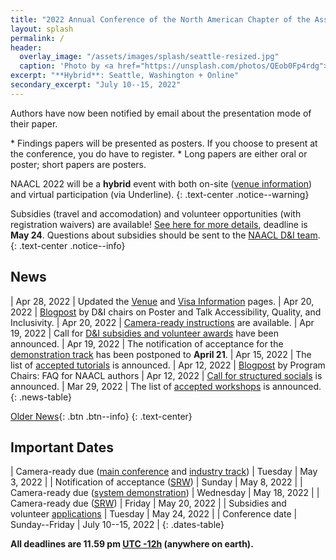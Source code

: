 ```yaml
---
title: "2022 Annual Conference of the North American Chapter of the Association for Computational Linguistics"
layout: splash
permalink: /
header:
  overlay_image: "/assets/images/splash/seattle-resized.jpg"
  caption: 'Photo by <a href="https://unsplash.com/photos/QEob0Fp4rdg">Zhifei Zhou</a> on <a href="http://www.unsplash.com">Unsplash</a>'
excerpt: "**Hybrid**: Seattle, Washington + Online"
secondary_excerpt: "July 10--15, 2022"
---
```


<style>
.news-table tr td:nth-child(1) { font-weight: bold; width: 10em; }
</style>

<div markdown="1" class="notice--info">
<p class="text-center">Authors have now been notified by email about the presentation mode of their paper.</p>
* Findings papers will be presented as posters. If you choose to present at the conference, you do have to register.
* Long papers are either oral or poster; short papers are posters.
</div>

NAACL 2022 will be a **hybrid** event with both on-site ([venue information](/venue/)) and virtual participation (via Underline).
{: .text-center .notice--warning}

Subsidies (travel and accomodation) and volunteer opportunities (with registration waivers) are available! [See here for more details](/blog/subsidies/), deadline is **May 24**.
Questions about subsidies should be sent to the [NAACL D&I team](mailto:naacl-2022-dei-chairs@googlegroups.com).
{: .text-center .notice--info}

## News

| Apr 28, 2022 | Updated the [Venue](/venue/) and [Visa Information](/visa-info/) pages.
| Apr 20, 2022 | [Blogpost](/blog/poster-talk-accessibility-quality-inclusivity/) by D&I chairs on Poster and Talk Accessibility, Quality, and Inclusivity.
| Apr 20, 2022 | [Camera-ready instructions](/blog/camera-ready) are available. 
| Apr 19, 2022 | Call for [D&I subsidies and volunteer awards](/blog/subsidies/) have been announced. 
| Apr 19, 2022 | The notification of acceptance for the [demonstration track](/calls/demos/#important-dates) has been postponed to **April 21**.
| Apr 15, 2022 | The list of [accepted tutorials](/program/tutorials/) is announced.
| Apr 12, 2022 | [Blogpost](/blog/authors-faq) by Program Chairs: FAQ for NAACL authors
| Apr 12, 2022 | [Call for structured socials](/blog/structured-social/) is announced.
| Mar 29, 2022 | The list of [accepted workshops](/program/workshops/) is announced.
{: .news-table}

<!-- Note: When this table is too full, move some to the archive page. -->
[Older News](/archive/){: .btn .btn--info}
{: .text-center}

## Important Dates

<style>
.dates-table del { color: #888; }
</style>

| Camera-ready due ([main conference](/calls/papers/) and [industry track](/calls/industry/)) | Tuesday | May 3, 2022 |
| Notification of acceptance ([SRW](/calls/srw/)) | Sunday | May 8, 2022 |
| Camera-ready due ([system demonstration](/calls/demos/)) | Wednesday | May 18, 2022 |
| Camera-ready due ([SRW](/calls/srw/)) | Friday | May 20, 2022 |
| Subsidies and volunteer [applications](/blog/subsidies/) | Tuesday | May 24, 2022 |
| Conference date | Sunday--Friday | July 10--15, 2022 |
{: .dates-table}

<b>All deadlines are 11.59 pm <a target="_blank" href="https://www.timeanddate.com/time/zone/timezone/utc-12">UTC -12h</a> (anywhere on earth).</b>
